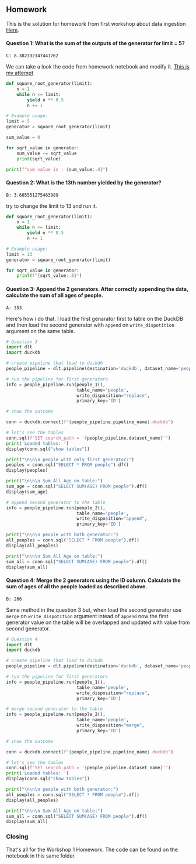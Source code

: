 ## Homework

This is the solution for homework from first workshop about data ingestion [Here](https://github.com/DataTalksClub/data-engineering-zoomcamp/blob/main/cohorts/2024/workshops/dlt.md).

#### Question 1: What is the sum of the outputs of the generator for limit = 5?

`C: 8.382332347441762`

We can take a look the code from homework notebook and modify it. [This is my attempt](https://github.com/jadugd/Jadug_ZoomCamp2024/blob/main/workshop/data_ingestion/Homework_data_talks_club_data_extraction_and_ingestion.ipynb)

```python
def square_root_generator(limit):
    n = 1
    while n <= limit:
        yield n ** 0.5
        n += 1

# Example usage:
limit = 5
generator = square_root_generator(limit)

sum_value = 0

for sqrt_value in generator:
    sum_value += sqrt_value
    print(sqrt_value)

print(f"sum value is : {sum_value:.4}")
```

#### Question 2: What is the 13th number yielded by the generator?

`B: 3.605551275463989`

try to change the limit to 13 and run it.
```python
def square_root_generator(limit):
    n = 1
    while n <= limit:
        yield n ** 0.5
        n += 1

# Example usage:
limit = 13
generator = square_root_generator(limit)

for sqrt_value in generator:
    print(f"{sqrt_value:.5}")
```

#### Question 3: Append the 2 generators. After correctly appending the data, calculate the sum of all ages of people.
`A: 353`

Here's how i do that. I load the first genarator first to table on the DuckDB and then load the second generator with `append` on `write_dispotition` argument on the same table.

```python
# Question 3
import dlt
import duckdb

# create pipeline that load to duckdb
people_pipeline = dlt.pipeline(destination='duckdb', dataset_name='peoples_data')

# run the pipeline for first generators
info = people_pipeline.run(people_1(),
                           table_name='people',
                           write_disposition="replace",
                           primary_key='ID')

# show the outcome

conn = duckdb.connect(f"{people_pipeline.pipeline_name}.duckdb")

# let's see the tables
conn.sql(f"SET search_path = '{people_pipeline.dataset_name}'")
print('Loaded tables: ')
display(conn.sql("show tables"))

print("\n\n\n people with only first generator:")
peoples = conn.sql("SELECT * FROM people").df()
display(peoples)

print("\n\n\n Sum All Age on table:")
sum_age = conn.sql("SELECT SUM(AGE) FROM people").df()
display(sum_age)

# append second generator to the table
info = people_pipeline.run(people_2(),
                           table_name='people',
                           write_disposition="append",
                           primary_key='ID')

print("\n\n\n people with both generator:")
all_peoples = conn.sql("SELECT * FROM people").df()
display(all_peoples)

print("\n\n\n Sum All Age on table:")
sum_all = conn.sql("SELECT SUM(AGE) FROM people").df()
display(sum_all)
```

#### Question 4: Merge the 2 generators using the ID column. Calculate the sum of ages of all the people loaded as described above.

`B: 266`

Same method in the question 3 but, when load the second generator use `merge` on `write_dispotition` argument intead of `append` now the first generator value on the table will be overlapped and updated with value from second generator.

```python
# Question 4
import dlt
import duckdb

# create pipeline that load to duckdb
people_pipeline = dlt.pipeline(destination='duckdb', dataset_name='peoples_data')

# run the pipeline for first generators
info = people_pipeline.run(people_1(),
                           table_name='people',
                           write_disposition="replace",
                           primary_key='ID')

# merge second generator to the table
info = people_pipeline.run(people_2(),
                           table_name='people',
                           write_disposition="merge",
                           primary_key='ID')

# show the outcome

conn = duckdb.connect(f"{people_pipeline.pipeline_name}.duckdb")

# let's see the tables
conn.sql(f"SET search_path = '{people_pipeline.dataset_name}'")
print('Loaded tables: ')
display(conn.sql("show tables"))

print("\n\n\n people with both generator:")
all_peoples = conn.sql("SELECT * FROM people").df()
display(all_peoples)

print("\n\n\n Sum All Age on table:")
sum_all = conn.sql("SELECT SUM(AGE) FROM people").df()
display(sum_all)
```

### Closing
That's all for the Workshop 1 Homework.
The code can be found on the notebook in this same folder.
